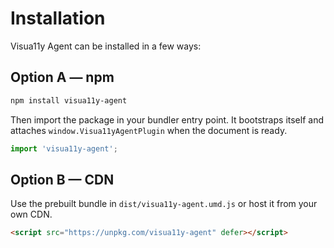 # Installation

Visua11y Agent can be installed in a few ways:

## Option A — npm

```bash
npm install visua11y-agent
```

Then import the package in your bundler entry point. It bootstraps itself and attaches `window.Visua11yAgentPlugin` when the document is ready.

```js
import 'visua11y-agent';
```

## Option B — CDN

Use the prebuilt bundle in `dist/visua11y-agent.umd.js` or host it from your own CDN.

```html
<script src="https://unpkg.com/visua11y-agent" defer></script>
```